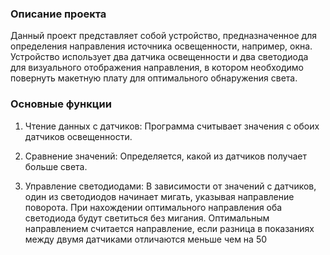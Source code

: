 ### Описание проекта

Данный проект представляет собой устройство, предназначенное для определения направления источника освещенности, например, окна. Устройство использует два датчика освещенности и два светодиода для визуального отображения направления, в котором необходимо повернуть макетную плату для оптимального обнаружения света.

### Основные функции
1. Чтение данных с датчиков: Программа считывает значения с обоих датчиков освещенности.

2. Сравнение значений: Определяется, какой из датчиков получает больше света.

3. Управление светодиодами: В зависимости от значений с датчиков, один из светодиодов начинает мигать, указывая направление поворота. При нахождении оптимального направления оба светодиода будут светиться без мигания. Оптимальным направлением считается направление, если разница в показаниях между двумя датчиками отличаются меньше чем на 50
